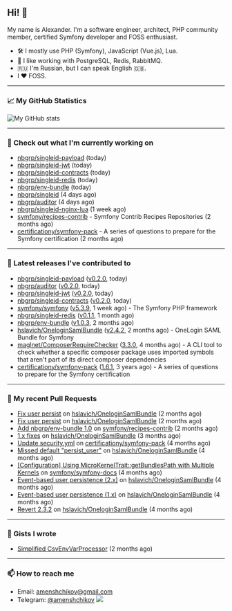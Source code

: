 ## Hi! 👋

My name is Alexander. I'm a software engineer, architect, PHP community member, certified Symfony developer and FOSS enthusiast.

* 🛠 I mostly use PHP (Symfony), JavaScript (Vue.js), Lua.
* 🧰 I like working with PostgreSQL, Redis, RabbitMQ.
* 🇷🇺 I'm Russian, but I can speak English 🇬🇧.
* I ♥ FOSS.

---

### 📈 My GitHub Statistics

![My GitHub stats](https://github-readme-stats.vercel.app/api?username=a-menshchikov&theme=calm&hide_title=true&show_icons=true)

[comment]: &lt;> (![Top Langs]&#40;https://github-readme-stats.vercel.app/api/top-langs/?username=a-menshchikov&theme=calm&hide_title=true&layout=compact&count_private=true&include_all_commits=true&langs_count=6&#41;)

---

### 👷 Check out what I'm currently working on

- [nbgrp/singleid-payload](https://github.com/nbgrp/singleid-payload) (today)
- [nbgrp/singleid-jwt](https://github.com/nbgrp/singleid-jwt) (today)
- [nbgrp/singleid-contracts](https://github.com/nbgrp/singleid-contracts) (today)
- [nbgrp/singleid-redis](https://github.com/nbgrp/singleid-redis) (today)
- [nbgrp/env-bundle](https://github.com/nbgrp/env-bundle) (today)
- [nbgrp/singleid](https://github.com/nbgrp/singleid) (4 days ago)
- [nbgrp/auditor](https://github.com/nbgrp/auditor) (4 days ago)
- [nbgrp/singleid-nginx-lua](https://github.com/nbgrp/singleid-nginx-lua) (1 week ago)
- [symfony/recipes-contrib](https://github.com/symfony/recipes-contrib) - Symfony Contrib Recipes Repositories (2 months ago)
- [certificationy/symfony-pack](https://github.com/certificationy/symfony-pack) - A series of questions to prepare for the Symfony certification (2 months ago)

---

### 🔭 Latest releases I've contributed to

- [nbgrp/singleid-payload](https://github.com/nbgrp/singleid-payload) ([v0.2.0](https://github.com/nbgrp/singleid-payload/releases/tag/v0.2.0), today)
- [nbgrp/auditor](https://github.com/nbgrp/auditor) ([v0.2.0](https://github.com/nbgrp/auditor/releases/tag/v0.2.0), today)
- [nbgrp/singleid-jwt](https://github.com/nbgrp/singleid-jwt) ([v0.2.0](https://github.com/nbgrp/singleid-jwt/releases/tag/v0.2.0), today)
- [nbgrp/singleid-contracts](https://github.com/nbgrp/singleid-contracts) ([v0.2.0](https://github.com/nbgrp/singleid-contracts/releases/tag/v0.2.0), today)
- [symfony/symfony](https://github.com/symfony/symfony) ([v5.3.9](https://github.com/symfony/symfony/releases/tag/v5.3.9), 1 week ago) - The Symfony PHP framework
- [nbgrp/singleid-redis](https://github.com/nbgrp/singleid-redis) ([v0.1.1](https://github.com/nbgrp/singleid-redis/releases/tag/v0.1.1), 1 month ago)
- [nbgrp/env-bundle](https://github.com/nbgrp/env-bundle) ([v1.0.3](https://github.com/nbgrp/env-bundle/releases/tag/v1.0.3), 2 months ago)
- [hslavich/OneloginSamlBundle](https://github.com/hslavich/OneloginSamlBundle) ([v2.4.2](https://github.com/hslavich/OneloginSamlBundle/releases/tag/v2.4.2), 2 months ago) - OneLogin SAML Bundle for Symfony
- [maglnet/ComposerRequireChecker](https://github.com/maglnet/ComposerRequireChecker) ([3.3.0](https://github.com/maglnet/ComposerRequireChecker/releases/tag/3.3.0), 4 months ago) - A CLI tool to check whether a specific composer package uses imported symbols that aren&#39;t part of its direct composer dependencies
- [certificationy/symfony-pack](https://github.com/certificationy/symfony-pack) ([1.6.1](https://github.com/certificationy/symfony-pack/releases/tag/1.6.1), 3 years ago) - A series of questions to prepare for the Symfony certification

---

### 🔨 My recent Pull Requests

- [Fix user persist](https://github.com/hslavich/OneloginSamlBundle/pull/180) on [hslavich/OneloginSamlBundle](https://github.com/hslavich/OneloginSamlBundle) (2 months ago)
- [Fix user persist](https://github.com/hslavich/OneloginSamlBundle/pull/179) on [hslavich/OneloginSamlBundle](https://github.com/hslavich/OneloginSamlBundle) (2 months ago)
- [Add nbgrp/env-bundle 1.0](https://github.com/symfony/recipes-contrib/pull/1177) on [symfony/recipes-contrib](https://github.com/symfony/recipes-contrib) (2 months ago)
- [1.x fixes](https://github.com/hslavich/OneloginSamlBundle/pull/177) on [hslavich/OneloginSamlBundle](https://github.com/hslavich/OneloginSamlBundle) (3 months ago)
- [Update security.yml](https://github.com/certificationy/symfony-pack/pull/91) on [certificationy/symfony-pack](https://github.com/certificationy/symfony-pack) (4 months ago)
- [Missed default &#34;persist_user&#34;](https://github.com/hslavich/OneloginSamlBundle/pull/174) on [hslavich/OneloginSamlBundle](https://github.com/hslavich/OneloginSamlBundle) (4 months ago)
- [[Configuration] Using MicroKernelTrait::getBundlesPath with Multiple Kernels](https://github.com/symfony/symfony-docs/pull/15423) on [symfony/symfony-docs](https://github.com/symfony/symfony-docs) (4 months ago)
- [Event-based user persistence (2.x)](https://github.com/hslavich/OneloginSamlBundle/pull/172) on [hslavich/OneloginSamlBundle](https://github.com/hslavich/OneloginSamlBundle) (4 months ago)
- [Event-based user persistence (1.x)](https://github.com/hslavich/OneloginSamlBundle/pull/171) on [hslavich/OneloginSamlBundle](https://github.com/hslavich/OneloginSamlBundle) (4 months ago)
- [Revert 2.3.2](https://github.com/hslavich/OneloginSamlBundle/pull/170) on [hslavich/OneloginSamlBundle](https://github.com/hslavich/OneloginSamlBundle) (4 months ago)

---

### 📓 Gists I wrote

- [Simplified CsvEnvVarProcessor](https://gist.github.com/08650c7b76154eb00c18d093e5087f0b) (2 months ago)

---

### 📫 How to reach me

- Email: [amenshchikov@gmail.com](mailto://amenshchikov@gmail.com)
- Telegram: [@amenshchikov](https://t.me/amenshchikov)
![](https://hit.yhype.me/github/profile?user_id=2580489)